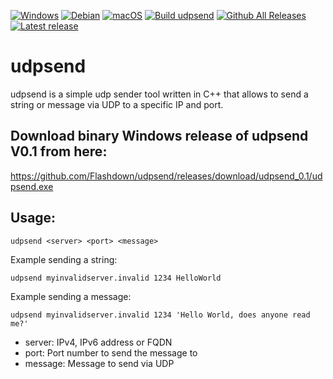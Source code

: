 [![Windows](https://custom-icon-badges.demolab.com/badge/Windows-0078D6?logo=windows11&logoColor=white)](#) [![Debian](https://img.shields.io/badge/Debian-A81D33?logo=debian&logoColor=fff)](#) [![macOS](https://img.shields.io/badge/macOS-000000?logo=apple&logoColor=F0F0F0)](#)
[![Build udpsend](https://github.com/Flashdown/udpsend/actions/workflows/build.yml/badge.svg)](https://github.com/Flashdown/udpsend/actions/workflows/build.yml) [![Github All Releases](https://img.shields.io/github/downloads/Flashdown/udpsend/total.svg)](https://github.com/Flashdown/udpsend/releases/latest) [![Latest release](https://img.shields.io/github/v/release/Flashdown/udpsend?color=blue&label=latest%20release)](https://github.com/Flashdown/udpsend/releases/latest)

# udpsend 
udpsend is a simple udp sender tool written in C++ that allows to send a string or message via UDP to a specific IP and port.

## Download binary Windows release of udpsend V0.1 from here:
https://github.com/Flashdown/udpsend/releases/download/udpsend_0.1/udpsend.exe

## Usage:

```console
udpsend <server> <port> <message>
```

Example sending a string:
```console
udpsend myinvalidserver.invalid 1234 HelloWorld
```
Example sending a message:
```console
udpsend myinvalidserver.invalid 1234 'Hello World, does anyone read me?'
```
* server: IPv4, IPv6 address or FQDN
* port:   Port number to send the message to
* message: Message to send via UDP
